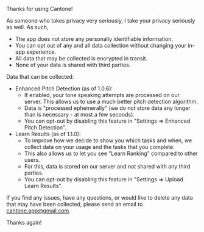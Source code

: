 Thanks for using Cantone!

As someone who takes privacy very seriously, I take your privacy seriously as well. As such, 

* The app does not store any personally identifiable information.
* You can opt out of any and all data collection without changing your in-app experience.
* All data that may be collected is encrypted in transit.
* None of your data is shared with third parties.

Data that can be collected:

* Enhanced Pitch Detection (as of 1.0.6):
  * If enabled, your tone speaking attempts are processed on our server. This allows us to use a much better pitch detection algorithm.
  * Data is "processed ephemerally" (we do not store data any longer than is necessary - at most a few seconds).
  * You can opt-out by disabling this feature in "Settings => Enhanced Pitch Detection".
* Learn Results (as of 1.1.0):
  * To improve how we decide to show you which tasks and when, we collect data on your usage and the tasks that you complete.
  * This also allows us to let you see "Learn Ranking" compared to other users.
  * For this, data is stored on our server and not shared with any third parties.
  * You can opt-out by disabling this feature in "Settings => Upload Learn Results".

If you find any issues, have any questions, or would like to delete any data that may have been collected, please send an email to cantone.app@gmail.com.

Thanks again!
